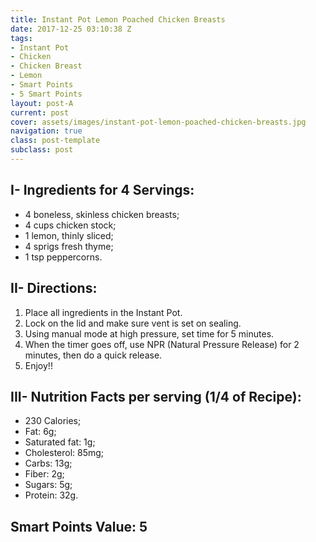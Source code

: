 ```yaml
---
title: Instant Pot Lemon Poached Chicken Breasts
date: 2017-12-25 03:10:38 Z
tags:
- Instant Pot
- Chicken
- Chicken Breast
- Lemon
- Smart Points
- 5 Smart Points
layout: post-A
current: post
cover: assets/images/instant-pot-lemon-poached-chicken-breasts.jpg
navigation: true
class: post-template
subclass: post
---
```


## I- Ingredients for 4 Servings:

* 4 boneless, skinless chicken breasts;
* 4 cups chicken stock;
* 1 lemon, thinly sliced;
* 4 sprigs fresh thyme;
* 1 tsp peppercorns.

## II- Directions:

1. Place all ingredients in the Instant Pot.
1. Lock on the lid and make sure vent is set on sealing.
1. Using manual mode at high pressure, set time for 5 minutes.
1. When the timer goes off, use NPR (Natural Pressure Release) for 2 minutes, then do a quick release.
1. Enjoy!!

## III- Nutrition Facts per serving (1/4 of Recipe):

* 230 Calories;
* Fat: 6g;
* Saturated fat: 1g;
* Cholesterol: 85mg;
* Carbs: 13g;
* Fiber: 2g;
* Sugars: 5g;
* Protein: 32g.

## Smart Points Value: 5
